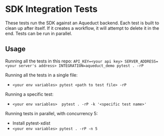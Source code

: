 # SDK Integration Tests

These tests run the SDK against an Aqueduct backend. Each test is built to clean up after itself. If it creates a workflow, it will attempt to delete it in the end. Tests can be run in parallel.

## Usage

Running all the tests in this repo:
`API_KEY=<your api key> SERVER_ADDRESS=<your server's address> INTEGRATION=aqueduct_demo pytest . -rP`

Running all the tests in a single file:
- `<your env variables> pytest <path to test file> -rP`

Running a specific test:
- `<your env variables>  pytest . -rP -k '<specific test name>'`

Running tests in parallel, with concurrency 5:
- Install pytest-xdist
- `<your env variables> pytest . -rP -n 5`
